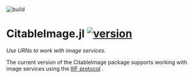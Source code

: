 ![build](https://github.com/cite-architecture/CitableImage.jl/actions/workflows/Documentation.yml/badge.svg)

# CitableImage.jl [![version](https://juliahub.com/docs/CitableImage/version.svg)](https://juliahub.com/ui/Packages/CitableImage/s43gL)

*Use URNs to work with image services.*

The current version of the CitableImage package supports working with image services using the  [IIIF protocol](https://iiif.io/) .

